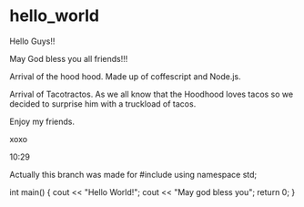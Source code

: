 # hello_world
Hello Guys!!


May God bless you all friends!!!

Arrival of the hood hood.
Made up of coffescript and Node.js.



Arrival of Tacotractos.
As we all know that the Hoodhood loves tacos so
we decided to surprise him with a truckload of tacos.

Enjoy my friends.

xoxo



10:29

Actually this branch was made for 
#include<iostream>
 using namespace std;
  
  int main() {
    cout << "Hello World!";
    cout << "May god bless you";
    return 0;
}
  
  
